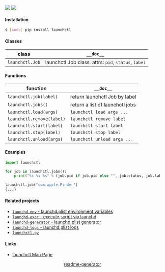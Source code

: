 <!--
https://pypi.org/project/readme-generator/
-->

[![](https://img.shields.io/badge/OS-MacOS-blue.svg?longCache=True)]()
[![](https://img.shields.io/pypi/pyversions/launchctl.svg?longCache=True)](https://pypi.org/project/launchctl/)

#### Installation
```bash
$ [sudo] pip install launchctl
```

#### Classes
class|`__doc__`
-|-
`launchctl.Job` |launchctl Job class. attrs: `pid`, `status`, `label`

#### Functions
function|`__doc__`
-|-
`launchctl.job(label)` |return launchctl Job by label
`launchctl.jobs()` |return a list of launchctl jobs
`launchctl.load(args)` |`launchctl load args ...`
`launchctl.remove(label)` |`launchctl remove label`
`launchctl.start(label)` |`launchctl start label`
`launchctl.stop(label)` |`launchctl stop label`
`launchctl.unload(args)` |`launchctl unload args ...`

#### Examples
```python
import launchctl

for job in launchctl.jobs():
    print("%s %s %s" % (job.pid if job.pid else "", job.status, job.label))

launchctl.job("com.apple.Finder")
{...}
```

#### Related projects
+   [`launchd-env` - launchd.plist environment variables](https://pypi.org/project/launchd-env/)
+   [`launchd-exec` - execute script via launchd](https://pypi.org/project/launchd-exec/)
+   [`launchd-generator` - launchd.plist generator](https://pypi.org/project/launchd-generator/)
+   [`launchd-logs` - launchd.plist logs](https://pypi.org/project/launchd-logs/)
+   [`launchctl.py`](https://pypi.org/project/launchctl/)

#### Links
+   [launchctl Man Page](https://ss64.com/osx/launchctl.html)

<p align="center">
    <a href="https://pypi.org/project/readme-generator/">readme-generator</a>
</p>